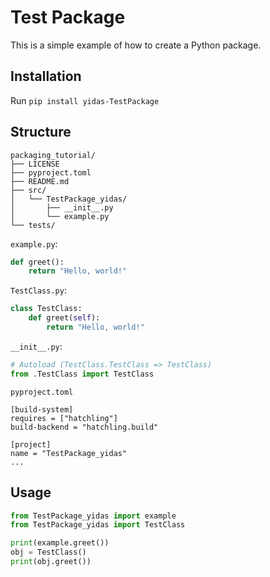 # Test Package

This is a simple example of how to create a Python package.

## Installation

Run `pip install yidas-TestPackage`

## Structure

```
packaging_tutorial/
├── LICENSE
├── pyproject.toml
├── README.md
├── src/
│   └── TestPackage_yidas/
│       ├── __init__.py
│       └── example.py
└── tests/
```

`example.py`:

```python
def greet():
    return "Hello, world!"
```

`TestClass.py`:

```python
class TestClass:
    def greet(self):
        return "Hello, world!"
```

`__init__.py`:

```python
# Autoload (TestClass.TestClass => TestClass)
from .TestClass import TestClass
```

`pyproject.toml`

```
[build-system]
requires = ["hatchling"]
build-backend = "hatchling.build"

[project]
name = "TestPackage_yidas"
...
```

## Usage

```python
from TestPackage_yidas import example
from TestPackage_yidas import TestClass

print(example.greet())
obj = TestClass()
print(obj.greet())
```